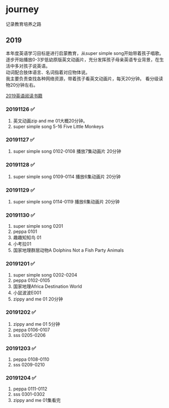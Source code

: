 # journey
记录教育培养之路
## 2019
本年度英语学习目标是进行启蒙教育，从super simple song开始带着孩子唱歌。  
逐步开始播放0-3岁低幼原版英文动画片，充分发挥孩子母亲英语专业背景，在生活中多对孩子说英语。  
动词配合肢体语言、名词指着对应物体说。  
我主要负责查找各种网络资源，带着孩子看英文动画片，每天20分钟。
看分级读物20分钟左右。  


[2019英语阅读书籍](book/2019/english/list.md)
### 20191126  :white_check_mark:
1. 英文动画zip and me 01大概20分钟。
2. super simple song 5-16 Five Little Monkeys
### 20191127  :white_check_mark:
1. super simple song 0102-0108 播放7集动画片 20分钟
### 20191128  :white_check_mark:
1. super simple song 0109-0114 播放6集动画片 20分钟
### 20191129  :white_check_mark:
1. super simple song 0114-0119 播放6集动画片 20分钟
### 20191130  :white_check_mark:
1. super simple song 0201 
2. peppa 0101
3. 趣趣知知鸟 01
4. 小考拉01 
5. 国家地理群居动物A Dolphins Not a Fish  Party Animals
### 20191201  :white_check_mark:
1. super simple song 0202-0204
2. peppa 0102-0105
3. 国家地理Africa  Destination World
4. 小鼠波波E001
5. zippy and me 01 20分钟
### 20191202  :white_check_mark:
1. zippy and me 01 5分钟
2. peppa 0106-0107
3. sss 0205-0206
### 20191203  :white_check_mark:
1. peppa 0108-0110
2. sss 0209-0210
### 20191204  :white_check_mark:
1. peppa 0111-0112
2. sss 0301-0302
3. zippy and me 01集看完
